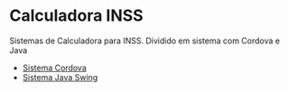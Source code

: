 # Calculadora INSS
Sistemas de Calculadora para INSS.
Dividido em sistema com Cordova e Java

* [Sistema Cordova](https://github.com/joaocabraldev/calculadora_inss/tree/master/calculadora_inss-cordova)
* [Sistema Java Swing](https://github.com/joaocabraldev/calculadora_inss/tree/master/calculadora_inss_java)
